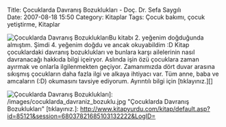 Title: Çocuklarda Davranış Bozuklukları - Doç. Dr. Sefa Saygılı  
Date: 2007-08-18 15:50
Category: Kitaplar
Tags: Çocuk bakımı, çocuk yetiştirme, Kitaplar

![Çocuklarda Davranış Bozuklukları][]Bu kitabı 2. yeğenim doğduğunda
almıştım. Şimdi 4. yeğenim doğdu ve ancak okuyabildim :D Kitap
çocuklardaki davranış bozuklukları ve bunlara karşı ailelerinin nasıl
davranacağı hakkıda bilgi içeiryor. Aslında işin özü çocuklara zaman
ayırmak ve onlarla ilgilenmekten geçiyor. Zamanımızda dört duvar arasına
sıkışmış çocukların daha fazla ilgi ve alkaya ihtiyacı var. Tüm anne,
baba ve amcaların (:D) okumasını tavsiye ediyorum. Ayrıntılı bilgi için
[tıklayınız.][]

  [Çocuklarda Davranış Bozuklukları]: /images/cocuklarda_davraniz_bozuklu.kucukresim.jpg
  ![Çocuklarda Davranış Bozuklukları][]]: /images/cocuklarda_davraniz_bozuklu.jpg
    "Çocuklarda Davranış Bozuklukları"
  [tıklayınız.]: http://www.kitapyurdu.com/kitap/default.asp?id=85121&session=68037821685103132222&LogID=
